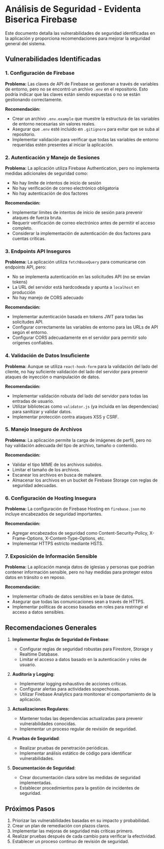 # Análisis de Seguridad - Evidenta Biserica Firebase

Este documento detalla las vulnerabilidades de seguridad identificadas en la aplicación y proporciona recomendaciones para mejorar la seguridad general del sistema.

## Vulnerabilidades Identificadas

### 1. Configuración de Firebase

**Problema:** Las claves de API de Firebase se gestionan a través de variables de entorno, pero no se encontró un archivo `.env` en el repositorio. Esto podría indicar que las claves están siendo expuestas o no se están gestionando correctamente.

**Recomendación:**
- Crear un archivo `.env.example` que muestre la estructura de las variables de entorno necesarias sin valores reales.
- Asegurar que `.env` esté incluido en `.gitignore` para evitar que se suba al repositorio.
- Implementar validación para verificar que todas las variables de entorno requeridas estén presentes al iniciar la aplicación.

### 2. Autenticación y Manejo de Sesiones

**Problema:** La aplicación utiliza Firebase Authentication, pero no implementa medidas adicionales de seguridad como:
- No hay límite de intentos de inicio de sesión
- No hay verificación de correo electrónico obligatoria
- No hay autenticación de dos factores

**Recomendación:**
- Implementar límites de intentos de inicio de sesión para prevenir ataques de fuerza bruta.
- Requerir verificación de correo electrónico antes de permitir el acceso completo.
- Considerar la implementación de autenticación de dos factores para cuentas críticas.

### 3. Endpoints API Inseguros

**Problema:** La aplicación utiliza `fetchBaseQuery` para comunicarse con endpoints API, pero:
- No se implementa autenticación en las solicitudes API (no se envían tokens)
- La URL del servidor está hardcodeada y apunta a `localhost` en producción
- No hay manejo de CORS adecuado

**Recomendación:**
- Implementar autenticación basada en tokens JWT para todas las solicitudes API.
- Configurar correctamente las variables de entorno para las URLs de API según el entorno.
- Configurar CORS adecuadamente en el servidor para permitir solo orígenes confiables.

### 4. Validación de Datos Insuficiente

**Problema:** Aunque se utiliza `react-hook-form` para la validación del lado del cliente, no hay suficiente validación del lado del servidor para prevenir ataques de inyección o manipulación de datos.

**Recomendación:**
- Implementar validación robusta del lado del servidor para todas las entradas de usuario.
- Utilizar bibliotecas como `validator.js` (ya incluida en las dependencias) para sanitizar y validar datos.
- Implementar protección contra ataques XSS y CSRF.

### 5. Manejo Inseguro de Archivos

**Problema:** La aplicación permite la carga de imágenes de perfil, pero no hay validación adecuada del tipo de archivo, tamaño o contenido.

**Recomendación:**
- Validar el tipo MIME de los archivos subidos.
- Limitar el tamaño de los archivos.
- Escanear los archivos en busca de malware.
- Almacenar los archivos en un bucket de Firebase Storage con reglas de seguridad adecuadas.

### 6. Configuración de Hosting Insegura

**Problema:** La configuración de Firebase Hosting en `firebase.json` no incluye encabezados de seguridad importantes.

**Recomendación:**
- Agregar encabezados de seguridad como Content-Security-Policy, X-Frame-Options, X-Content-Type-Options, etc.
- Implementar HTTPS estricto mediante HSTS.

### 7. Exposición de Información Sensible

**Problema:** La aplicación maneja datos de iglesias y personas que podrían contener información sensible, pero no hay medidas para proteger estos datos en tránsito o en reposo.

**Recomendación:**
- Implementar cifrado de datos sensibles en la base de datos.
- Asegurar que todas las comunicaciones sean a través de HTTPS.
- Implementar políticas de acceso basadas en roles para restringir el acceso a datos sensibles.

## Recomendaciones Generales

1. **Implementar Reglas de Seguridad de Firebase**:
   - Configurar reglas de seguridad robustas para Firestore, Storage y Realtime Database.
   - Limitar el acceso a datos basado en la autenticación y roles de usuario.

2. **Auditoría y Logging**:
   - Implementar logging exhaustivo de acciones críticas.
   - Configurar alertas para actividades sospechosas.
   - Utilizar Firebase Analytics para monitorear el comportamiento de la aplicación.

3. **Actualizaciones Regulares**:
   - Mantener todas las dependencias actualizadas para prevenir vulnerabilidades conocidas.
   - Implementar un proceso regular de revisión de seguridad.

4. **Pruebas de Seguridad**:
   - Realizar pruebas de penetración periódicas.
   - Implementar análisis estático de código para identificar vulnerabilidades.

5. **Documentación de Seguridad**:
   - Crear documentación clara sobre las medidas de seguridad implementadas.
   - Establecer procedimientos para la gestión de incidentes de seguridad.

## Próximos Pasos

1. Priorizar las vulnerabilidades basadas en su impacto y probabilidad.
2. Crear un plan de remediación con plazos claros.
3. Implementar las mejoras de seguridad más críticas primero.
4. Realizar pruebas después de cada cambio para verificar la efectividad.
5. Establecer un proceso continuo de revisión de seguridad.